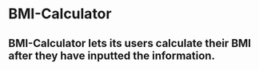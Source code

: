 # BMI-Calculator

## BMI-Calculator lets its users calculate their BMI after they have inputted the information. 

